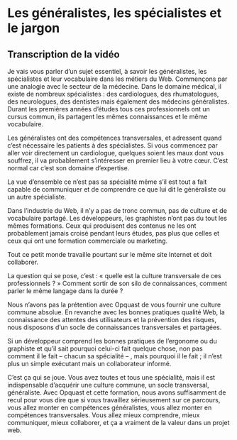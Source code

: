 # Les généralistes, les spécialistes et le jargon

## Transcription de la vidéo

Je vais vous parler d’un sujet essentiel, à savoir les généralistes, les spécialistes et leur vocabulaire dans les métiers du Web.
Commençons par une analogie avec le secteur de la médecine. Dans le domaine médical, il existe de nombreux spécialistes : des cardiologues, des rhumatologues, des neurologues, des dentistes mais également des médecins généralistes. Durant les premières années d’études tous ces professionnels ont un cursus commun, ils partagent les mêmes connaissances et le même vocabulaire.

Les généralistes ont des compétences transversales, et adressent quand c’est nécessaire les patients à des spécialistes. Si vous commencez par aller voir directement un cardiologue, quelques soient les maux dont vous souffrez, il va probablement s’intéresser en premier lieu à votre cœur. C’est normal car c’est son domaine d’expertise.

La vue d’ensemble ce n’est pas sa spécialité même s’il est tout a fait capable de communiquer et de comprendre ce que lui dit le généraliste ou un autre spécialiste.

Dans l’industrie du Web, il n’y a pas de tronc commun, pas de culture et de vocabulaire partagé. Les développeurs, les graphistes n’ont pas du tout les mêmes formations. Ceux qui produisent des contenus ne les ont probablement jamais croisé pendant leurs études, pas plus que celles et ceux qui ont une formation commerciale ou marketing.

Tout ce petit monde travaille pourtant sur le même site Internet et doit collaborer.

La question qui se pose, c’est : « quelle est la culture transversale de ces professionnels ? » Comment sortir de son silo de connaissances, comment parler le même langage dans la durée ?

Nous n’avons pas la prétention avec Opquast de vous fournir une culture commune absolue. En revanche avec les bonnes pratiques qualité Web, la connaissance des attentes des utilisateurs et la prévention des risques, nous disposons d’un socle de connaissances transversales et partagées.

Si un développeur comprend les bonnes pratiques de l’ergonome ou du graphiste et qu’il sait pourquoi celui-ci fait quelque chose, non pas comment il le fait – chacun sa spécialité – , mais pourquoi il le fait ; il n’est plus un simple exécutant mais un collaborateur informé.

C’est ça qui se joue. Vous avez toutes et tous une spécialité, mais il est indispensable d’acquérir une culture commune, un socle transversal, généraliste. Avec Opquast et cette formation, nous avons suffisamment de recul pour vous dire que si vous travaillez sérieusement sur ce parcours, vous allez monter en compétences généralistes, vous allez monter en compétences transversales. Vous allez mieux comprendre, mieux communiquer, mieux collaborer, et ça a vraiment de la valeur dans un projet web.
